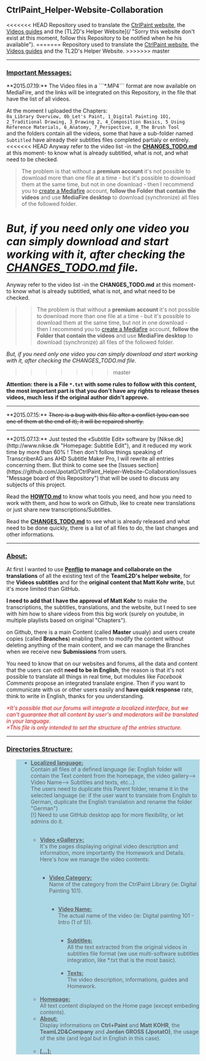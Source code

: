 <h2>CtrlPaint_Helper-Website-Collaboration</h2>
<<<<<<< HEAD
Repository used to translate the <a href="http://ctrlpaint.com" title="CtrlPaint.com Homepage">CtrlPaint website</a>, the <a href="http://ctrlpaint.com/library" title="CtrlPaint.com Video Library">Videos guides</a> and the [TL2D's Helper Website](/ "Sorry this website don't exist at this moment, follow this Repository to be notified when he his available").
=======
Repository used to translate the <a href="http://ctrlpaint.com" title="CtrlPaint.com Homepage">CtrlPaint website</a>, the <a href="http://ctrlpaint.com/library" title="CtrlPaint.com Video Library">Videos guides</a> and the TL2D's Helper Website.
>>>>>>> master
<hr/>
<h3><u>Important Messages:</u></h3>
**2015.07.19:**  
The Video files in a ```*.MP4``` format are now available on MediaFire, and the links will be integrated on this Repository, in the file that have the list of all videos.  

At the moment I uploaded the Chapters:  
```0a_Library Overview, 0b_Let's Paint, 1_Digital Painting 1O1, 2_Traditional Drawing, 3_Drawing 2, 4_Composition Basics, 5_Using Reference Materials, 6_Anatomy, 7_Perspective, 8_The Brush Tool```  
and the folders contain all the videos, some that have a sub-folder named ```Subtitled``` have already their subtitles files completed partialy or entirely.  
<<<<<<< HEAD
Anyway refer to the video list -in the [**CHANGES_TODO.md**](/CHANGES_TODO.md) at this moment- to know what is already subtitled, what is not, and what need to be checked.  

>The problem is that without a **premium account** it's not possible to download more than one file at a time - but it's possible to download them at the same time, but not in one download - then I recommend you to [create a Mediafire](http://mediafire.com "homepage: mediafire.com") account, **follow the Folder that contain the videos** and use **MediaFire desktop** to download (synchronize) all files of the followed folder.

*But, if you need only one video you can simply download and start working with it, after checking the [**CHANGES_TODO.md**](/CHANGES_TODO.md) file.*  
=======
Anyway refer to the video list -in the **CHANGES_TODO.md** at this moment- to know what is already subtitled, what is not, and what need to be checked.  

>>The problem is that without a **premium account** it's not possible to download more than one file at a time - but it's possible to download them at the same time, but not in one download - then I recommend you to [create a Mediafire](http://mediafire.com "homepage: mediafire.com") account, **follow the Folder that contain the videos** and use **MediaFire desktop** to download (synchronize) all files of the followed folder.

*But, if you need only one video you can simply download and start working with it, after checking the CHANGES_TODO.md file.*  
>>>>>>> master

**Attention: there is a File ```*.txt``` with some rules to follow with this content, the most important part is that you don't have any rights to release theses videos, much less if the original author didn't approve.**
<hr/>
**2015.07.15:**  
<s>There is a bug with this file after a conflict (you can see one of them at the end of it), it will be repaired shortly.</s>
<hr/>
**2015.07.13:**  
Just tested the «Subtitle Edit» software by [Nikse.dk](http://www.nikse.dk "Homepage: Subtitle Edit"), and it reduced my work time by more than 60% !
Then don't follow things speaking of TranscriberAG ans AHD Subtitle Maker Pro, I will rewrite all entries concerning them.
But think to come see the [Issues section](https://github.com/JpotatO/CtrlPaint_Helper-Website-Collaboration/issues "Message board of this Repository") that will be used to discuss any subjects of this project.

Read the [**HOWTO.md**](/HOWTO.md) to know what tools you need, and how you need to work with them, and how to work on Github, like to create new translations or just share new transcriptions/Subtitles.

Read the [**CHANGES_TODO.md**](/CHANGES_TODO.md) to see what is already released and what need to be done quickly, there is a list of all files to do, the last changes and other informations.
<hr/>
<h3><u>About:</u></h3>
At first I wanted to use <strong><a href="http//penflip.com" title="Penflip.com">Penflip</a> to manage and collaborate on the translations</strong> of all the existing text of the <strong>TeamL2D's helper website</strong>, for the <strong>Videos subtitles</strong> and for the <strong>original content that Matt Kohr write</strong>, but it's more limited than GitHub.

**I need to add that I have the approval of Matt Kohr** to make the transcriptions, the subtitles, translations, and the website, but I need to see with him how to share videos from this big work (surely on youtube, in multiple playlists based on original "Chapters").

on Github, there is a main Content (called <strong>Master</strong> usualy) and users create copies (called <strong>Branches</strong>) enabling them to modify the content without deleting anything of the main content, and we can manage the Branches when we receive new <strong>Submissions</strong> from users.


You need to know that on our websites and forums, all the data and content that the users can edit <strong>need to be in English</strong>, the reason is that it's not possible to translate all things in real time, but modules like <em>Facebook Comments</em> propose an integrated translate engine.
Then if you want to communicate with us or other users easily and <strong>have quick response</strong> rate, think to write in English, thanks for you understanding.

<em style="color:red">×It's possible that our forums will integrate a localized interface, but we can't guarantee that all content by user's and moderators will be translated in your language.<br/>
×This file is only intended to set the structure of the entries structure.</em>
<hr/>
<h3><u>Directories Structure:</u></h3>
<blockquote style="background-color:lightblue">
<ul><li><strong><u>Localized language:</u></strong><br/>
  Contain all files of a defined language (ie: English folder will contain the Text content from the homepage, the video gallery--> Video Name--> Subtitles and texts, etc…)</br>
  The users need to duplicate this Parent folder, rename it in the selected language (ie: if the user want to translate from English to German, duplicate the English translation and rename the folder "German")</br>
  [!] Need to use GitHub desktop app for more flexibility, or let admins do it.</li></br>
<ul><li><strong><u>Video «Gallery»:</u></strong><br/>
It's the pages displaying original video description and information, more importantly the Homework and Details.
Here's how we manage the video contents:</li><br/>
<ul><li><strong><u>Video Category:</u></strong><br/>
Name of the category from the CtrlPaint Library (ie: Digital Painting 101).</li></br>
<ul><li><strong><u>Video Name:</u></strong><br/>
The actual name of the video (ie: Digital painting 101 - Intro (1 of 5)).</li></br>
<ul><li><strong><u>Subtitles:</u></strong><br/>
All the text extracted from the original videos in subtitles file format (we use multi-software subtitles integration, like *.txt that is the most basic).</li><br/>
<li><strong><u>Texts:</u></strong><br/>
The video description, informations, guides and Homework.</li></ul></ul></ul></br>
<li><strong><u>Homepage:</u></strong><br/>
All text content displayed on the Home page (except embeding contents).<br/>
<li><strong><u>About:</u></strong><br/>
Display informations on <strong>Ctrl+Paint</strong> and <strong>Matt KOHR</strong>, the <strong>TeamL2D&Company</strong> and <strong>Jordan GROSS (JpotatO)</strong>, the usage of the site (and legal but in English in this case).</li><br/>
<li><strong><u>[…]:</u></strong><br/>
</blockquote>
